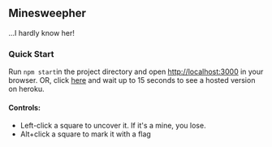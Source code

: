 ## Minesweepher

...I hardly know her!

### Quick Start

Run `npm start`in the project directory and open [http://localhost:3000](http://localhost:3000) in your browser.
OR, click [here](http://www.minesweepher.herokuapp.com) and wait up to 15 seconds to see a hosted version on heroku.

#### Controls:

- Left-click a square to uncover it. If it's a mine, you lose.
- Alt+click a square to mark it with a flag

